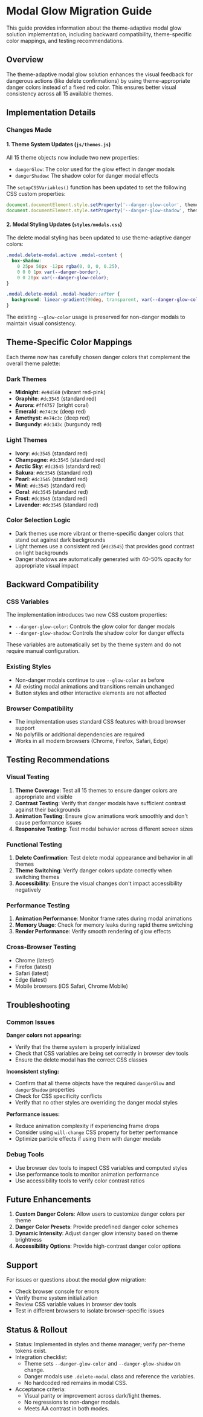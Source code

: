 # Modal Glow Migration Guide

This guide provides information about the theme-adaptive modal glow solution implementation, including backward compatibility, theme-specific color mappings, and testing recommendations.

## Overview

The theme-adaptive modal glow solution enhances the visual feedback for dangerous actions (like delete confirmations) by using theme-appropriate danger colors instead of a fixed red color. This ensures better visual consistency across all 15 available themes.

## Implementation Details

### Changes Made

#### 1. Theme System Updates (`js/themes.js`)

All 15 theme objects now include two new properties:
- `dangerGlow`: The color used for the glow effect in danger modals
- `dangerShadow`: The shadow color for danger modal effects

The `setupCSSVariables()` function has been updated to set the following CSS custom properties:
```javascript
document.documentElement.style.setProperty('--danger-glow-color', theme.dangerGlow);
document.documentElement.style.setProperty('--danger-glow-shadow', theme.dangerShadow);
```

#### 2. Modal Styling Updates (`styles/modals.css`)

The delete modal styling has been updated to use theme-adaptive danger colors:

```css
.modal.delete-modal.active .modal-content {
  box-shadow: 
    0 25px 50px -12px rgba(0, 0, 0, 0.25),
    0 0 0 1px var(--danger-border),
    0 0 20px var(--danger-glow-color);
}

.modal.delete-modal .modal-header::after {
  background: linear-gradient(90deg, transparent, var(--danger-glow-color), transparent);
}
```

The existing `--glow-color` usage is preserved for non-danger modals to maintain visual consistency.

## Theme-Specific Color Mappings

Each theme now has carefully chosen danger colors that complement the overall theme palette:

### Dark Themes
- **Midnight**: `#e94560` (vibrant red-pink)
- **Graphite**: `#dc3545` (standard red)
- **Aurora**: `#ff4757` (bright coral)
- **Emerald**: `#e74c3c` (deep red)
- **Amethyst**: `#e74c3c` (deep red)
- **Burgundy**: `#dc143c` (burgundy red)

### Light Themes
- **Ivory**: `#dc3545` (standard red)
- **Champagne**: `#dc3545` (standard red)
- **Arctic Sky**: `#dc3545` (standard red)
- **Sakura**: `#dc3545` (standard red)
- **Pearl**: `#dc3545` (standard red)
- **Mint**: `#dc3545` (standard red)
- **Coral**: `#dc3545` (standard red)
- **Frost**: `#dc3545` (standard red)
- **Lavender**: `#dc3545` (standard red)

### Color Selection Logic
- Dark themes use more vibrant or theme-specific danger colors that stand out against dark backgrounds
- Light themes use a consistent red (`#dc3545`) that provides good contrast on light backgrounds
- Danger shadows are automatically generated with 40-50% opacity for appropriate visual impact

## Backward Compatibility

### CSS Variables
The implementation introduces two new CSS custom properties:
- `--danger-glow-color`: Controls the glow color for danger modals
- `--danger-glow-shadow`: Controls the shadow color for danger effects

These variables are automatically set by the theme system and do not require manual configuration.

### Existing Styles
- Non-danger modals continue to use `--glow-color` as before
- All existing modal animations and transitions remain unchanged
- Button styles and other interactive elements are not affected

### Browser Compatibility
- The implementation uses standard CSS features with broad browser support
- No polyfills or additional dependencies are required
- Works in all modern browsers (Chrome, Firefox, Safari, Edge)

## Testing Recommendations

### Visual Testing
1. **Theme Coverage**: Test all 15 themes to ensure danger colors are appropriate and visible
2. **Contrast Testing**: Verify that danger modals have sufficient contrast against their backgrounds
3. **Animation Testing**: Ensure glow animations work smoothly and don't cause performance issues
4. **Responsive Testing**: Test modal behavior across different screen sizes

### Functional Testing
1. **Delete Confirmation**: Test delete modal appearance and behavior in all themes
2. **Theme Switching**: Verify danger colors update correctly when switching themes
3. **Accessibility**: Ensure the visual changes don't impact accessibility negatively

### Performance Testing
1. **Animation Performance**: Monitor frame rates during modal animations
2. **Memory Usage**: Check for memory leaks during rapid theme switching
3. **Render Performance**: Verify smooth rendering of glow effects

### Cross-Browser Testing
- Chrome (latest)
- Firefox (latest)
- Safari (latest)
- Edge (latest)
- Mobile browsers (iOS Safari, Chrome Mobile)

## Troubleshooting

### Common Issues

**Danger colors not appearing:**
- Verify that the theme system is properly initialized
- Check that CSS variables are being set correctly in browser dev tools
- Ensure the delete modal has the correct CSS classes

**Inconsistent styling:**
- Confirm that all theme objects have the required `dangerGlow` and `dangerShadow` properties
- Check for CSS specificity conflicts
- Verify that no other styles are overriding the danger modal styles

**Performance issues:**
- Reduce animation complexity if experiencing frame drops
- Consider using `will-change` CSS property for better performance
- Optimize particle effects if using them with danger modals

### Debug Tools
- Use browser dev tools to inspect CSS variables and computed styles
- Use performance tools to monitor animation performance
- Use accessibility tools to verify color contrast ratios

## Future Enhancements

1. **Custom Danger Colors**: Allow users to customize danger colors per theme
2. **Danger Color Presets**: Provide predefined danger color schemes
3. **Dynamic Intensity**: Adjust danger glow intensity based on theme brightness
4. **Accessibility Options**: Provide high-contrast danger color options

## Support

For issues or questions about the modal glow migration:
- Check browser console for errors
- Verify theme system initialization
- Review CSS variable values in browser dev tools
- Test in different browsers to isolate browser-specific issues

## Status & Rollout

- Status: Implemented in styles and theme manager; verify per-theme tokens exist.
- Integration checklist:
  - Theme sets `--danger-glow-color` and `--danger-glow-shadow` on change.
  - Danger modals use `.delete-modal` class and reference the variables.
  - No hardcoded red remains in modal CSS.
- Acceptance criteria:
  - Visual parity or improvement across dark/light themes.
  - No regressions to non-danger modals.
  - Meets AA contrast in both modes.
